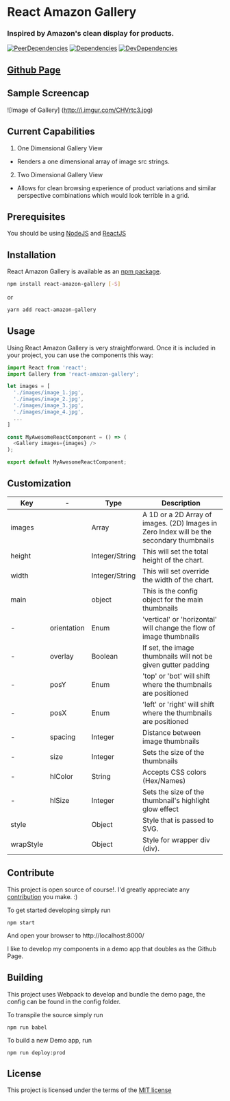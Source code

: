 # React Amazon Gallery

### Inspired by Amazon's clean display for products.

[![PeerDependencies](https://img.shields.io/david/peer/michaellyons/react-amazon-gallery.svg?style=flat-square)](https://david-dm.org/michaellyons/react-amazon-gallery#info=peerDependencies&view=list)
[![Dependencies](https://img.shields.io/david/michaellyons/react-amazon-gallery.svg?style=flat-square)](https://david-dm.org/michaellyons/react-amazon-gallery)
[![DevDependencies](https://img.shields.io/david/dev/michaellyons/react-amazon-gallery.svg?style=flat-square)](https://david-dm.org/michaellyons/react-amazon-gallery#info=devDependencies&view=list)

## [Github Page](https://michaellyons.github.io/react-amazon-gallery)

## Sample Screencap

![Image of Gallery]
(http://i.imgur.com/CHVrtc3.jpg)

## Current Capabilities
1. One Dimensional Gallery View
  * Renders a one dimensional array of image src strings.
2. Two Dimensional Gallery View
  * Allows for clean browsing experience of product variations and similar perspective combinations which would look terrible in a grid.


## Prerequisites

You should be using [NodeJS](https://www.nodejs.org) and [ReactJS](https://facebook.github.io/react/)

## Installation

React Amazon Gallery is available as an [npm package](https://www.npmjs.org/package/react-amazon-gallery).
```sh
npm install react-amazon-gallery [-S]
```
or

```sh
yarn add react-amazon-gallery
```


## Usage

Using React Amazon Gallery is very straightforward. Once it is included in your project, you can use the components this way:

```js
import React from 'react';
import Gallery from 'react-amazon-gallery';

let images = [
  './images/image_1.jpg',
  './images/image_2.jpg',
  './images/image_3.jpg',
  './images/image_4.jpg',
  ...
]

const MyAwesomeReactComponent = () => (
  <Gallery images={images} />
);

export default MyAwesomeReactComponent;
```

## Customization

Key | - | Type |  Description
----- | ----- | ----- |  -----
images | | Array<String>| A 1D or a 2D Array of images. (2D) Images in Zero Index will be the secondary thumbnails
height | | Integer/String | This will set the total height of the chart.
width | | Integer/String | This will set override the width of the chart.
main | | object | This is the config object for the main thumbnails
 - | orientation | Enum | 'vertical' or 'horizontal' will change the flow of image thumbnails
 - | overlay | Boolean | If set, the image thumbnails will not be given gutter padding
 - | posY | Enum | 'top' or 'bot' will shift where the thumbnails are positioned
 - | posX | Enum | 'left' or 'right' will shift where the thumbnails are positioned
 - | spacing | Integer | Distance between image thumbnails
 - | size | Integer | Sets the size of the thumbnails
 - | hlColor | String | Accepts CSS colors (Hex/Names)
 - | hlSize | Integer | Sets the size of the thumbnail's highlight glow effect
style |  | Object | Style that is passed to SVG.
wrapStyle |  | Object | Style for wrapper div (div).

## Contribute

This project is open source of course!. I'd greatly appreciate any [contribution](https://github.com/michaellyons/react-amazon-gallery/blob/master/CONTRIBUTING.md) you make. :)

To get started developing simply run
```
npm start
```
And open your browser to http://localhost:8000/

I like to develop my components in a demo app that doubles as the Github Page.

## Building

This project uses Webpack to develop and bundle the demo page, the config can be found in the config folder.

To transpile the source simply run
```
npm run babel
```

To build a new Demo app, run
```
npm run deploy:prod
```

## License
This project is licensed under the terms of the [MIT license](https://github.com/michaellyons/react-amazon-gallery/blob/master/LICENSE)

